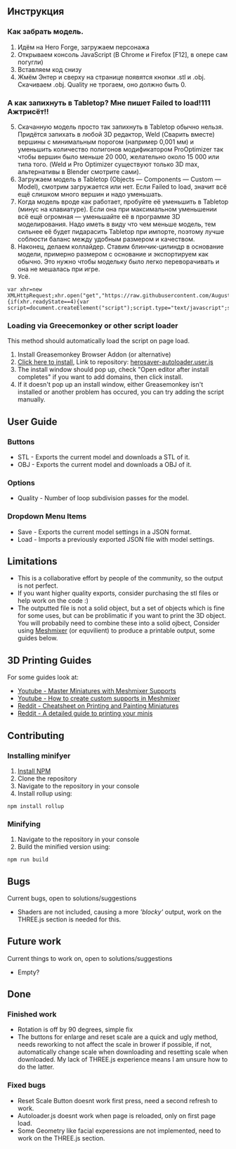 
## Инструкция
### Как забрать модель.
  1. Идём на Hero Forge, загружаем персонажа
  2. Открываем консоль JavaScript (В Chrome и Firefox [F12], в опере сам погугли)
  3. Вставляем код снизу
  4. Жмём Энтер и сверху на странице появятся кнопки .stl и .obj. Скачиваем .obj. Quality не трогаем, оно должно быть 0.
  ### А как запихнуть в Tabletop? Мне пишет Failed to load!111 Ажтрисёт!!
  5. Скачанную модель просто так запихнуть в Tabletop обычно нельзя. Придётся запихать в любой 3D редактор, Weld (Сварить вместе) вершины с минимальным порогом (например 0,001 мм) и уменьшить количество полигонов модификатором ProOptimizer так чтобы вершин было меньше 20 000, желательно около 15 000 или типа того. (Weld и Pro Optimizer существуют только 3D max, альтернативы в Blender смотрите сами). 
  6. Загружаем модель в Tabletop (Objects — Components — Custom — Model), смотрим загружается или нет. Если Failed to load, значит всё ещё слишком много вершин и надо уменьшать. 
  7. Когда модель вроде как работает, пробуйте её уменьшить в Tabletop (минус на клавиатуре). Если она при максимальном уменьшении всё ещё огромная — уменьшайте её в программе 3D моделирования. Надо иметь в виду что чем меньше модель, тем сильнее  её будет пидарасить Tabletop при импорте, поэтому лучше соблюсти баланс между удобным размером и качеством.
  8. Наконец, делаем коллайдер. Ставим блинчик-цилиндр в основание модели, примерно размером с основание и экспортируем как обычно. Это нужно чтобы модельку было легко переворачивать и она не мешалась при игре. 
  9. Усё.

```
var xhr=new XMLHttpRequest;xhr.open("get","https://raw.githubusercontent.com/AugustBebel/Buttface/master/dist/saver.min.js",true);xhr.onreadystatechange=function(){if(xhr.readyState==4){var script=document.createElement("script");script.type="text/javascript";script.text=xhr.responseText;document.body.appendChild(script)}};xhr.send(null);
```

### Loading via Greecemonkey or other script loader
This method should automatically load the script on page load. 

1. Install Greasemonkey Browser Addon (or alternative)
2. [Click here to install](https://raw.githubusercontent.com/TeaWithLucas/Herosaver/master/herosaver-autoloader.user.js "Click to install"), Link to repository: [herosaver-autoloader.user.js](herosaver-autoloader.user.js)
3. The install window should pop up, check "Open editor after install completes" if you want to add domains, then click install.
4. If it doesn't pop up an install window, either Greasemonkey isn't installed or another problem has occured, you can try adding the script manually.

## User Guide

### Buttons
* STL - Exports the current model and downloads a STL of it.
* OBJ - Exports the current model and downloads a OBJ of it.

### Options
* Quality - Number of loop subdivision passes for the model.

### Dropdown Menu Items
* Save - Exports the current model settings in a JSON format.
* Load - Imports a previously exported JSON file with model settings.

## Limitations

* This is a collaborative effort by people of the community, so the output is not perfect. 
* If you want higher quality exports, consider purchasing the stl files or help work on the code :)
* The outputted file is not a solid object, but a set of objects which is fine for some uses, but can be problimatic if you want to print the 3D object. You will probabily need to combine these into a solid ojbect, Consider using [Meshmixer](http://www.meshmixer.com/download.html "Meshmixer Download Link") (or equvilient) to produce a printable output, some guides below.

## 3D Printing Guides

For some guides look at:
* [Youtube - Master Miniatures with Meshmixer Supports](https://www.youtube.com/watch?v=8xY2gHLg-ZA "Youtube - Master Miniatures with Meshmixer Supports")
* [Youtube - How to create custom supports in Meshmixer](https://www.youtube.com/watch?v=OXFKVmMwXCQ "Youtube - How to create custom supports in Meshmixer")
* [Reddit - Cheatsheet on Printing and Painting Miniatures](https://www.reddit.com/r/PrintedMinis/comments/8c0uvr/cheatsheet_on_printing_and_painting_miniatures/ "Cheatsheet on Printing and Painting Miniatures")
* [Reddit - A detailed guide to printing your minis](https://www.reddit.com/r/PrintedMinis/comments/8c0uvr/cheatsheet_on_printing_and_painting_miniatures/ "A detailed guide to printing your minis")

## Contributing

### Installing minifyer
1. [Install NPM](https://www.npmjs.com/get-npm)
2. Clone the repository
3. Navigate to the repository in your console
4. Install rollup using:
```
npm install rollup
```
### Minifying
1. Navigate to the repository in your console
2. Build the minified version using:
```
npm run build
```

## Bugs

Current bugs, open to solutions/suggestions
* Shaders are not included, causing a more _'blocky'_ output, work on the THREE.js section is needed for this.

## Future work

Current things to work on, open to solutions/suggestions
* Empty?

## Done

### Finished work

* Rotation is off by 90 degrees, simple fix
* The buttons for enlarge and reset scale are a quick and ugly method, needs reworking to not affect the scale in brower if possible, if not, automatically change scale when downloading and resetting scale when downloaded. My lack of THREE.js experience means I am unsure how to do the latter.

### Fixed bugs

* Reset Scale Button doesnt work first press, need a second refresh to work.
* Autoloader.js doesnt work when page is reloaded, only on first page load.
* Some Geometry like facial experessions are not implemented, need to work on the THREE.js section.
